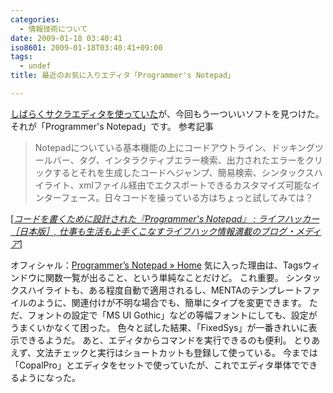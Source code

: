 ```yaml
---
categories:
  - 情報技術について
date: 2009-01-18 03:40:41
iso8601: 2009-01-18T03:40:41+09:00
tags:
  - undef
title: 最近のお気に入りエディタ「Programmer's Notepad」

---
```


<p><a href="https://www.nqou.net/2008/08/25/012151">しばらくサクラエディタを使っていた</a>が、今回もう一ついいソフトを見つけた。
それが「Programmer's Notepad」です。
参考記事</p>

<blockquote cite="http://www.lifehacker.jp/2008/12/programmers_notepad.html" title="コードを書くために設計された『Programmer's Notepad』 : ライフハッカー［日本版］, 仕事も生活も上手くこなすライフハック情報満載のブログ・メディア" class="blockquote"><p>Notepadについている基本機能の上にコードアウトライン、ドッキングツールバー、タグ、インタラクティブエラー検索、出力されたエラーをクリックするとそれを生成したコードへジャンプ、簡易検索、シンタックスハイライト、xmlファイル経由でエクスポートできるカスタマイズ可能なインターフェース。日々コードを操っている方はちょっと試してみては？</p></blockquote>

<div class="cite">[<cite><a href="http://www.lifehacker.jp/2008/12/programmers_notepad.html">コードを書くために設計された『Programmer's Notepad』 : ライフハッカー［日本版］, 仕事も生活も上手くこなすライフハック情報満載のブログ・メディア</a></cite>]</div>

<p>オフィシャル：<a href="http://www.pnotepad.org/">Programmer&#8217;s Notepad » Home</a>
気に入った理由は、Tagsウィンドウに関数一覧が出ること、という単純なことだけど。
これ重要。
<span class="mt-enclosure mt-enclosure-image" style="display: inline;"></span>
シンタックスハイライトも、ある程度自動で適用されるし、MENTAのテンプレートファイルのように、関連付けが不明な場合でも、簡単にタイプを変更できます。
<span class="mt-enclosure mt-enclosure-image" style="display: inline;"></span>
ただ、フォントの設定で「MS UI Gothic」などの等幅フォントにしても、設定がうまくいかなくて困った。
色々と試した結果、「FixedSys」が一番きれいに表示できるようだ。
<span class="mt-enclosure mt-enclosure-image" style="display: inline;"></span>
あと、エディタからコマンドを実行できるのも便利。
とりあえず、文法チェックと実行はショートカットも登録して使っている。
今までは「CopalPro」とエディタをセットで使っていたが、これでエディタ単体でできるようになった。
<span class="mt-enclosure mt-enclosure-image" style="display: inline;"></span></p>
    	